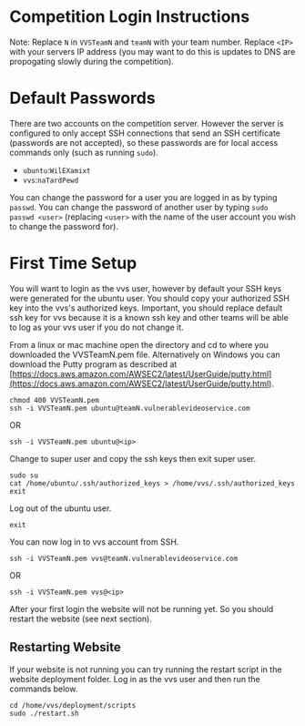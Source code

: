 # Competition Login Instructions

Note: Replace `N` in `VVSTeamN` and `teamN` with your team number. Replace `<IP>` with your servers IP address (you may want to do this is updates to DNS are propogating slowly during the competition).

# Default Passwords
There are two accounts on the competition server. However the server is configured to only accept SSH connections that send an SSH certificate (passwords are not accepted), so these passwords are for local access commands only (such as running `sudo`).

- `ubuntu`:`WilEXamixt`
- `vvs`:`naTardPewd`

You can change the password for a user you are logged in as by typing `passwd`. You can change the password of another user by typing `sudo passwd <user>` (replacing `<user>` with the name of the user account you wish to change the password for).

# First Time Setup

You will want to login as the vvs user, however by default your SSH keys were generated for the ubuntu user. You should copy your authorized SSH key into the vvs's authorized keys. Important, you should replace default ssh key for vvs because it is a known ssh key and other teams will be able to log as your vvs user if you do not change it.

From a linux or mac machine open the directory and cd to where you downloaded the VVSTeamN.pem file. Alternatively on Windows you can download the Putty program as described at [https://docs.aws.amazon.com/AWSEC2/latest/UserGuide/putty.html](https://docs.aws.amazon.com/AWSEC2/latest/UserGuide/putty.html).

    chmod 400 VVSTeamN.pem
    ssh -i VVSTeamN.pem ubuntu@teamN.vulnerablevideoservice.com
    
OR

    ssh -i VVSTeamN.pem ubuntu@<ip>

Change to super user and copy the ssh keys then exit super user. 

    sudo su
    cat /home/ubuntu/.ssh/authorized_keys > /home/vvs/.ssh/authorized_keys
    exit

Log out of the ubuntu user.

    exit

You can now log in to vvs account from SSH.

    ssh -i VVSTeamN.pem vvs@teamN.vulnerablevideoservice.com
    
OR

    ssh -i VVSTeamN.pem vvs@<ip>
    
After your first login the website will not be running yet. So you should restart the website (see next section).

## Restarting Website

If your website is not running you can try running the restart script in the website deployment folder. Log in as the vvs user and then run the commands below.

    cd /home/vvs/deployment/scripts
    sudo ./restart.sh
